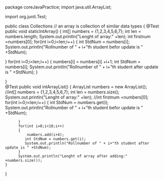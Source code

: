 package coreJavaPractice;
import java.util.ArrayList;

import org.junit.Test;


public class Collections
// an array is collection of similar data types
{
	@Test
public void staticIntArray()
{
  int[] numbers = {1,2,3,4,5,6,7};
  int  len = numbers.length;
  System.out.println("Lenght of array:" +len);
  int firstnum =numbers[0];
  for(int i=0;i<len;i++)
  {
	        int StdNum = numbers[i];
	  System.out.println("Rollnumber of " + i+"th student befor update is " +StdNum);
	  
  }
  for(int i=0;i<len;i++)
  {
	  numbers[i] = numbers[i] +i+1;
	 int StdNum = numbers[i];
	 System.out.println("Rollnumber of " + i+"th student after update is " +StdNum);
  }
  
}   
	@Test
	public void intArrayList()
	{
		ArrayList<Integer> numbers = new ArrayList<Integer>();
		//int[] numbers = {1,2,3,4,5,6,7};
		  int  len = numbers.size();
		  System.out.println("Lenght of array:" +len);
		  //int firstnum =numbers[0];
		  for(int i=0;i<len;i++)
		  {
			        int StdNum = numbers.get(i);
			  System.out.println("Rollnumber of " + i+"th student befor update is " +StdNum);
			  
		  }
		  for(int i=0;i<10;i++)
		  {
			  numbers.add(i+4);
			 int StdNum = numbers.get(i);
			 System.out.println("Rollnumber of " + i+"th student after update is " +StdNum);
		  }
		  System.out.println("Lenght of array after adding:" +numbers.size());
	}
}
